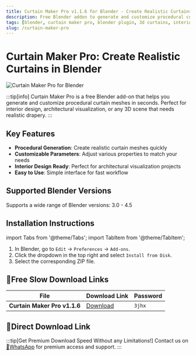 ```yaml
---
title: Curtain Maker Pro v1.1.6 for Blender - Create Realistic Curtains
description: Free Blender addon to generate and customize procedural curtain meshes. Perfect for interior design and architectural visualization.
tags: [blender, curtain maker pro, blender plugin, 3d curtains, interior design, architectural visualization, procedural meshes]
slug: /curtain-maker-pro
---
```


# Curtain Maker Pro: Create Realistic Curtains in Blender

![Curtain Maker Pro for Blender](https://www.gfxcamp.com/wp-content/uploads/2025/09/Curtain-Maker-Pro.jpg)

:::tip[info]
Curtain Maker Pro is a free Blender add-on that helps you generate and customize procedural curtain meshes in seconds. Perfect for interior design, architectural visualization, or any 3D scene that needs realistic drapery.
:::

## Key Features

- **Procedural Generation**: Create realistic curtain meshes quickly
- **Customizable Parameters**: Adjust various properties to match your needs
- **Interior Design Ready**: Perfect for architectural visualization projects
- **Easy to Use**: Simple interface for fast workflow

## Supported Blender Versions

Supports a wide range of Blender versions: 3.0 - 4.5

## Installation Instructions

import Tabs from '@theme/Tabs';
import TabItem from '@theme/TabItem';

<Tabs>
  <TabItem value="blender-3.0+" label="Blender 3.0 and Later" default>
    <ol>
      <li>In Blender, go to <code>Edit</code> → <code>Preferences</code> → <code>Add-ons</code>.</li>
      <li>Click the dropdown in the top right and select <code>Install from Disk</code>.</li>
      <li>Select the corresponding ZIP file.</li>
    </ol>
  </TabItem>
</Tabs>

## 🐌Free Slow Download Links

| File                       | Download Link                                                              | Password |
| -------------------------- | -------------------------------------------------------------------------- | -------- |
| **Curtain Maker Pro v1.1.6**  | [Download](https://pan.baidu.com/s/1wC-7EN3LwcI4gClxUa2rWQ?pwd=3jhx)        | `3jhx`   |

## 🚀Direct Download Link
:::tip[Get Premium Download Speed Without any Limitations!]
Contact us on [💬WhatsApp](https://wa.me/+8613237610083) for premium  access and support.
:::